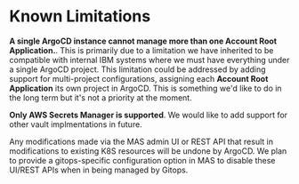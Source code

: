 Known Limitations
===============================================================================

**A single ArgoCD instance cannot manage more than one Account Root Application.**. This is primarily due to a limitation we have inherited to be compatible with internal IBM systems where we must have everything under a single ArgoCD project. This limitation could be addressed by adding support for multi-project configurations, assigning each **Account Root Application** its own project in ArgoCD. This is something we'd like to do in the long term but it's not a priority at the moment.


**Only AWS Secrets Manager is supported**. We would like to add support for other vault implmentations in future.

Any modifications made via the MAS admin UI or REST API that result in modifications to existing K8S resources will be undone by ArgoCD. We plan to provide a gitops-specific configuration option in MAS to disable these UI/REST APIs when in being managed by Gitops.


